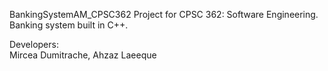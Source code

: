 BankingSystemAM_CPSC362
Project for CPSC 362: Software Engineering. Banking system built in C++.

Developers:     
Mircea Dumitrache,
Ahzaz Laeeque
                
